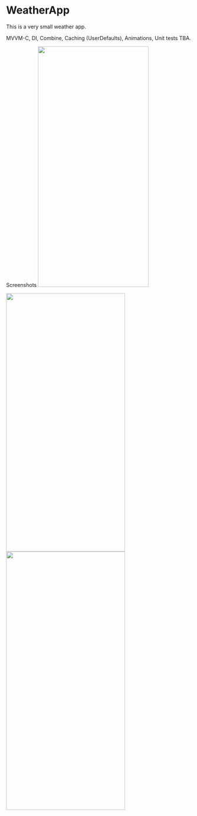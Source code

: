 # WeatherApp
This is a very small weather app. 

MVVM-C, DI, Combine, Caching (UserDefaults), Animations, Unit tests
TBA.

Screenshots
<img src="https://github.com/user-attachments/assets/c92c44a5-cb4f-4e48-a0ec-1e7d807940ca" width="300" height="652"/>

<img src="https://github.com/user-attachments/assets/9f8aa51a-1759-44c4-a12d-bacc815652d2" width="322" height="700"/>

<img src="https://github.com/user-attachments/assets/105eecd6-d2db-4b1c-abe2-f43333bd2a45" width="322" height="700"/>
